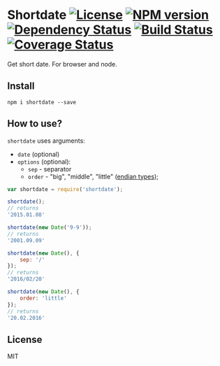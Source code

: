 # Shortdate [![License][LicenseIMGURL]][LicenseURL] [![NPM version][NPMIMGURL]][NPMURL] [![Dependency Status][DependencyStatusIMGURL]][DependencyStatusURL] [![Build Status][BuildStatusIMGURL]][BuildStatusURL] [![Coverage Status][CoverageIMGURL]][CoverageURL]

Get short date. For browser and node.

## Install

```
npm i shortdate --save
```

## How to use?
`shortdate` uses arguments:
- `date` (optional)
- `options` (optional):
    - `sep` - separator
    - `order` - "big", "middle", "little" ([endian types][EndianTypes]);

```js
var shortdate = require('shortdate');

shortdate();
// returns
'2015.01.08'

shortdate(new Date('9-9'));
// returns
'2001.09.09'

shortdate(new Date(), {
    sep: '/'
});
// returns
'2016/02/20'

shortdate(new Date(), {
    order: 'little'
});
// returns
'20.02.2016'
```

## License

MIT

[NPMIMGURL]:                https://img.shields.io/npm/v/shortdate.svg?style=flat
[BuildStatusIMGURL]:        https://img.shields.io/travis/coderaiser/shortdate/master.svg?style=flat
[DependencyStatusIMGURL]:   https://img.shields.io/david/coderaiser/shortdate.svg?style=flat
[LicenseIMGURL]:            https://img.shields.io/badge/license-MIT-317BF9.svg?style=flat
[NPMURL]:                   https://npmjs.org/package/shortdate "npm"
[BuildStatusURL]:           https://travis-ci.org/coderaiser/shortdate  "Build Status"
[DependencyStatusURL]:      https://david-dm.org/coderaiser/shortdate "Dependency Status"
[LicenseURL]:               https://tldrlegal.com/license/mit-license "MIT License"

[CoverageURL]:              https://coveralls.io/github/coderaiser/shortdate?branch=master
[CoverageIMGURL]:           https://coveralls.io/repos/coderaiser/shortdate/badge.svg?branch=master&service=github

[EndianTypes]:              https://en.wikipedia.org/wiki/Date_format_by_country

